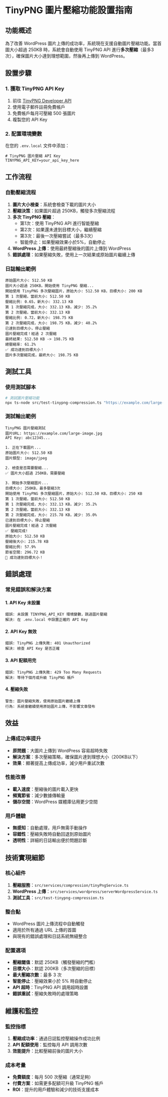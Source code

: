 # TinyPNG 圖片壓縮功能設置指南

## 功能概述

為了改善 WordPress 圖片上傳的成功率，系統現在支援自動圖片壓縮功能。當首圖大小超過 250KB 時，系統會自動使用 TinyPNG API 進行**多次壓縮**（最多3次），確保圖片大小達到理想範圍，然後再上傳到 WordPress。

## 設置步驟

### 1. 獲取 TinyPNG API Key

1. 前往 [TinyPNG Developer API](https://tinypng.com/developers)
2. 使用電子郵件註冊免費帳戶
3. 免費帳戶每月可壓縮 500 張圖片
4. 複製您的 API Key

### 2. 配置環境變數

在您的 `.env.local` 文件中添加：

```env
# TinyPNG 圖片壓縮 API Key
TINYPNG_API_KEY=your_api_key_here
```

## 工作流程

### 自動壓縮流程

1. **圖片大小檢查**：系統會檢查下載的圖片大小
2. **壓縮決策**：如果圖片超過 250KB，觸發多次壓縮流程
3. **多次 TinyPNG 壓縮**：
   - 第1次：使用 TinyPNG API 進行智能壓縮
   - 第2次：如果還未達到目標大小，繼續壓縮
   - 第3次：最後一次壓縮嘗試（最多3次）
   - 智能停止：如果壓縮效果小於5%，自動停止
4. **WordPress 上傳**：使用最終壓縮後的圖片上傳到 WordPress
5. **錯誤處理**：如果壓縮失敗，使用上一次結果或原始圖片繼續上傳

### 日誌輸出範例

```
原始圖片大小: 512.50 KB
圖片大小超過 250KB，開始使用 TinyPNG 壓縮...
開始使用 TinyPNG 多次壓縮圖片，原始大小: 512.50 KB，目標大小: 200 KB
第 1 次壓縮，當前大小: 512.50 KB
壓縮比例: 0.65，新大小: 332.13 KB
第 1 次壓縮完成，大小: 332.13 KB，減少: 35.2%
第 2 次壓縮，當前大小: 332.13 KB
壓縮比例: 0.72，新大小: 198.75 KB
第 2 次壓縮完成，大小: 198.75 KB，減少: 40.2%
已達到目標大小，停止壓縮
圖片壓縮完成！經過 2 次壓縮
最終結果: 512.50 KB -> 198.75 KB
總壓縮率: 61.2%
✅ 成功達到目標大小！
圖片多次壓縮完成，最終大小: 198.75 KB
```

## 測試工具

### 使用測試腳本

```bash
# 測試圖片壓縮功能
npx ts-node src/test-tinypng-compression.ts "https://example.com/large-image.jpg"
```

### 測試輸出範例

```
TinyPNG 圖片壓縮測試
圖片URL: https://example.com/large-image.jpg
API Key: abc12345...

1. 正在下載圖片...
原始圖片大小: 512.50 KB
圖片類型: image/jpeg

2. 檢查是否需要壓縮...
✅ 圖片大小超過 250KB，需要壓縮

3. 開始多次壓縮圖片...
目標大小: 250KB，最多壓縮3次
開始使用 TinyPNG 多次壓縮圖片，原始大小: 512.50 KB，目標大小: 250 KB
第 1 次壓縮，當前大小: 512.50 KB
第 1 次壓縮完成，大小: 332.13 KB，減少: 35.2%
第 2 次壓縮，當前大小: 332.13 KB
第 2 次壓縮完成，大小: 215.78 KB，減少: 35.0%
已達到目標大小，停止壓縮
圖片壓縮完成！經過 2 次壓縮
✅ 壓縮完成!
原始大小: 512.50 KB
壓縮後大小: 215.78 KB
壓縮比例: 57.9%
節省空間: 296.72 KB
🎯 成功達到目標大小！
```

## 錯誤處理

### 常見錯誤和解決方案

#### 1. API Key 未設置
```
錯誤: 未設置 TINYPNG_API_KEY 環境變數，跳過圖片壓縮
解決: 在 .env.local 中設置正確的 API Key
```

#### 2. API Key 無效
```
錯誤: TinyPNG 上傳失敗: 401 Unauthorized
解決: 檢查 API Key 是否正確
```

#### 3. API 配額用完
```
錯誤: TinyPNG 上傳失敗: 429 Too Many Requests
解決: 等待下個月或升級 TinyPNG 帳戶
```

#### 4. 壓縮失敗
```
警告: 圖片壓縮失敗，使用原始圖片繼續上傳
行為: 系統會繼續使用原始圖片上傳，不影響文章發布
```

## 效益

### 上傳成功率提升
- **原問題**：大圖片上傳到 WordPress 容易超時失敗
- **解決方案**：多次壓縮策略，確保圖片達到理想大小（200KB以下）
- **效果**：顯著提高上傳成功率，減少用戶重試次數

### 性能改善
- **載入速度**：壓縮後的圖片載入更快
- **頻寬節省**：減少數據傳輸量
- **儲存空間**：WordPress 媒體庫佔用更少空間

### 用戶體驗
- **無感知**：自動處理，用戶無需手動操作
- **容錯性**：壓縮失敗時自動回退到原始圖片
- **透明性**：詳細的日誌輸出便於問題診斷

## 技術實現細節

### 核心組件

1. **壓縮服務**：`src/services/compression/tinyPngService.ts`
2. **WordPress 上傳**：`src/services/wordpress/serverWordpressService.ts`
3. **測試工具**：`src/test-tinypng-compression.ts`

### 整合點

- WordPress 圖片上傳流程中自動觸發
- 適用於所有通過 URL 上傳的首圖
- 與現有的錯誤處理和日誌系統無縫整合

### 配置選項

- **壓縮閾值**：默認 250KB（觸發壓縮的門檻）
- **目標大小**：默認 200KB（多次壓縮的目標）
- **最大壓縮次數**：最多 3 次
- **智能停止**：壓縮效果小於 5% 時自動停止
- **API 超時**：TinyPNG API 調用超時設置
- **錯誤重試**：壓縮失敗時的處理策略

## 維護和監控

### 監控指標

1. **壓縮成功率**：通過日誌監控壓縮操作成功比例
2. **API 配額使用**：監控每月 API 調用次數
3. **效能提升**：比較壓縮前後的圖片大小

### 成本考量

- **免費額度**：每月 500 次壓縮（通常足夠）
- **付費方案**：如需更多配額可升級 TinyPNG 帳戶
- **ROI**：提升的用戶體驗和減少的技術支援成本 